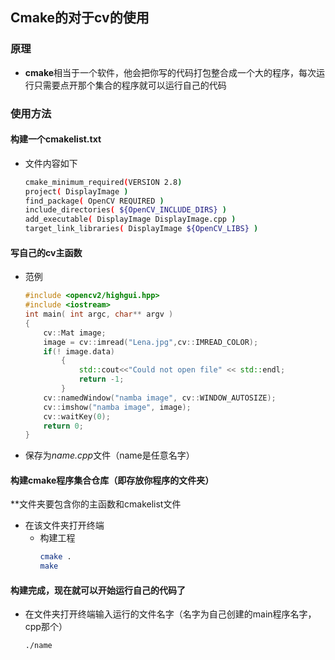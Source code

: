## Cmake的对于cv的使用
### 原理
- **cmake**相当于一个软件，他会把你写的代码打包整合成一个大的程序，每次运行只需要点开那个集合的程序就可以运行自己的代码
### 使用方法
#### 构建一个cmakelist.txt
- 文件内容如下

    ```bash
    cmake_minimum_required(VERSION 2.8)
    project( DisplayImage )
    find_package( OpenCV REQUIRED )
    include_directories( ${OpenCV_INCLUDE_DIRS} )
    add_executable( DisplayImage DisplayImage.cpp )
    target_link_libraries( DisplayImage ${OpenCV_LIBS} )
    ```

#### 写自己的cv主函数
- 范例
    ```c++
    #include <opencv2/highgui.hpp>
    #include <iostream>
    int main( int argc, char** argv )
    {
        cv::Mat image;
        image = cv::imread("Lena.jpg",cv::IMREAD_COLOR);
        if(! image.data)
            {
                std::cout<<"Could not open file" << std::endl;
                return -1;
            }
        cv::namedWindow("namba image", cv::WINDOW_AUTOSIZE);
        cv::imshow("namba image", image);
        cv::waitKey(0);
        return 0;
    }
  ```
- 保存为*name.cpp*文件（name是任意名字）

#### 构建cmake程序集合仓库（即存放你程序的文件夹）
**文件夹要包含你的主函数和cmakelist文件
- 在该文件夹打开终端
    - 构建工程
        ```bash
        cmake .
        make
        ```

#### 构建完成，现在就可以开始运行自己的代码了
- 在文件夹打开终端输入运行的文件名字（名字为自己创建的main程序名字，cpp那个）
    
    ```bash
    ./name
    ```
